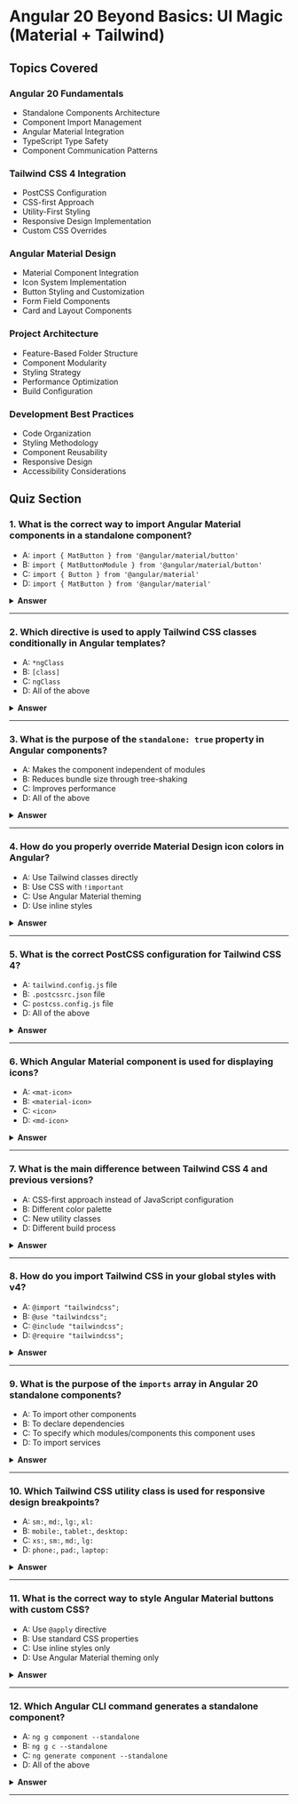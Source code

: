 # Angular 20 Beyond Basics: UI Magic (Material + Tailwind)

## Topics Covered

### Angular 20 Fundamentals
- Standalone Components Architecture
- Component Import Management
- Angular Material Integration
- TypeScript Type Safety
- Component Communication Patterns

### Tailwind CSS 4 Integration
- PostCSS Configuration
- CSS-first Approach
- Utility-First Styling
- Responsive Design Implementation
- Custom CSS Overrides

### Angular Material Design
- Material Component Integration
- Icon System Implementation
- Button Styling and Customization
- Form Field Components
- Card and Layout Components

### Project Architecture
- Feature-Based Folder Structure
- Component Modularity
- Styling Strategy
- Performance Optimization
- Build Configuration

### Development Best Practices
- Code Organization
- Styling Methodology
- Component Reusability
- Responsive Design
- Accessibility Considerations

## Quiz Section

### 1. What is the correct way to import Angular Material components in a standalone component?

- A: `import { MatButton } from '@angular/material/button'`
- B: `import { MatButtonModule } from '@angular/material/button'`
- C: `import { Button } from '@angular/material'`
- D: `import { MatButton } from '@angular/material'`

<details>
<summary><b>Answer</b></summary>

#### Answer: B

The correct way is `import { MatButtonModule } from '@angular/material/button'`. Angular Material components are organized as modules, and you need to import the specific module (e.g., MatButtonModule) to use the component in your standalone component.
</details>

---

### 2. Which directive is used to apply Tailwind CSS classes conditionally in Angular templates?

- A: `*ngClass`
- B: `[class]`
- C: `ngClass`
- D: All of the above

<details>
<summary><b>Answer</b></summary>

#### Answer: D

All three options can be used to apply Tailwind CSS classes conditionally:
- `*ngClass` for structural directives
- `[class]` for property binding
- `ngClass` for multiple class bindings
</details>

---

### 3. What is the purpose of the `standalone: true` property in Angular components?

- A: Makes the component independent of modules
- B: Reduces bundle size through tree-shaking
- C: Improves performance
- D: All of the above

<details>
<summary><b>Answer</b></summary>

#### Answer: D

The `standalone: true` property makes components independent of NgModules, enables better tree-shaking for smaller bundle sizes, and improves overall performance by reducing the need for module declarations.
</details>

---

### 4. How do you properly override Material Design icon colors in Angular?

- A: Use Tailwind classes directly
- B: Use CSS with `!important`
- C: Use Angular Material theming
- D: Use inline styles

<details>
<summary><b>Answer</b></summary>

#### Answer: B

Material Design icons have their own styling that can override custom colors. The best approach is to use CSS with `!important` to ensure your custom colors are applied: `mat-icon { color: #4f46e5 !important; }`
</details>

---

### 5. What is the correct PostCSS configuration for Tailwind CSS 4?

- A: `tailwind.config.js` file
- B: `.postcssrc.json` file
- C: `postcss.config.js` file
- D: All of the above

<details>
<summary><b>Answer</b></summary>

#### Answer: B

For Tailwind CSS 4, the correct configuration is in `.postcssrc.json`:
```json
{
  "plugins": {
    "@tailwindcss/postcss": {}
  }
}
```
</details>

---

### 6. Which Angular Material component is used for displaying icons?

- A: `<mat-icon>`
- B: `<material-icon>`
- C: `<icon>`
- D: `<md-icon>`

<details>
<summary><b>Answer</b></summary>

#### Answer: A

The correct Angular Material component for displaying icons is `<mat-icon>`. It provides proper Material Design icon rendering and accessibility features.
</details>

---

### 7. What is the main difference between Tailwind CSS 4 and previous versions?

- A: CSS-first approach instead of JavaScript configuration
- B: Different color palette
- C: New utility classes
- D: Different build process

<details>
<summary><b>Answer</b></summary>

#### Answer: A

Tailwind CSS 4 introduces a CSS-first approach using `@config`, `@theme`, and `@plugin` directives directly in CSS, moving away from JavaScript-based configuration files like `tailwind.config.js`.
</details>

---

### 8. How do you import Tailwind CSS in your global styles with v4?

- A: `@import "tailwindcss";`
- B: `@use "tailwindcss";`
- C: `@include "tailwindcss";`
- D: `@require "tailwindcss";`

<details>
<summary><b>Answer</b></summary>

#### Answer: B

With Tailwind CSS 4, you use the modern Sass syntax: `@use "tailwindcss";` instead of the deprecated `@import` syntax.
</details>

---

### 9. What is the purpose of the `imports` array in Angular 20 standalone components?

- A: To import other components
- B: To declare dependencies
- C: To specify which modules/components this component uses
- D: To import services

<details>
<summary><b>Answer</b></summary>

#### Answer: C

The `imports` array in standalone components specifies which modules, components, or directives this component depends on, eliminating the need for NgModule declarations.
</details>

---

### 10. Which Tailwind CSS utility class is used for responsive design breakpoints?

- A: `sm:`, `md:`, `lg:`, `xl:`
- B: `mobile:`, `tablet:`, `desktop:`
- C: `xs:`, `sm:`, `md:`, `lg:`
- D: `phone:`, `pad:`, `laptop:`

<details>
<summary><b>Answer</b></summary>

#### Answer: A

Tailwind CSS uses `sm:`, `md:`, `lg:`, `xl:` prefixes for responsive design breakpoints. For example: `md:flex-row` applies flex-row only on medium screens and larger.
</details>

---

### 11. What is the correct way to style Angular Material buttons with custom CSS?

- A: Use `@apply` directive
- B: Use standard CSS properties
- C: Use inline styles only
- D: Use Angular Material theming only

<details>
<summary><b>Answer</b></summary>

#### Answer: B

With Tailwind CSS 4, it's better to use standard CSS properties instead of `@apply` for Material component overrides:
```css
.mat-raised-button {
  border-radius: 0.5rem;
  padding: 0.5rem 1.5rem;
  font-weight: 500;
}
```
</details>

---

### 12. Which Angular CLI command generates a standalone component?

- A: `ng g component --standalone`
- B: `ng g c --standalone`
- C: `ng generate component --standalone`
- D: All of the above

<details>
<summary><b>Answer</b></summary>

#### Answer: D

All three commands are valid ways to generate a standalone component in Angular. The `--standalone` flag creates a component with `standalone: true` property.
</details>

---

